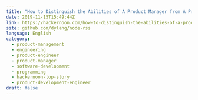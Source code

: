 ```yaml
---
title: "How to Distinguish the Abilities of A Product Manager from A Product Engineer"
date: 2019-11-15T15:49:44Z
link: https://hackernoon.com/how-to-distinguish-the-abilities-of-a-product-manager-from-a-product-engineer-7f1g3298?source=rss&utm_medium=RSS&utm_source=news.12bit.vn
site: github.com/dylang/node-rss
language: English
category:
  - product-management
  - engineering
  - product-engineer
  - product-manager
  - software-development
  - programming
  - hackernoon-top-story
  - product-development-engineer
draft: false
---
```

